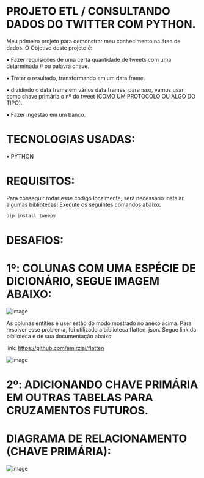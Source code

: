 # PROJETO ETL / CONSULTANDO DADOS DO TWITTER COM PYTHON.

Meu primeiro projeto para demonstrar meu conhecimento na área de dados. O Objetivo deste projeto é:

• Fazer requisições de uma certa quantidade de tweets com uma detarminada # ou palavra chave.

• Tratar o resultado, transformando em um data frame.

• dividindo o data frame em vários data frames, para isso, vamos usar como chave primária o nº do tweet (COMO UM PROTOCOLO OU ALGO DO TIPO).

• Fazer ingestão em um banco.

# TECNOLOGIAS USADAS:

• PYTHON

# REQUISITOS:

Para conseguir rodar esse código localmente, será necessário instalar algumas bibliotecas! Execute os seguintes comandos abaixo:

```python
pip install tweepy
```

# DESAFIOS:

# 1º: COLUNAS COM UMA ESPÉCIE DE DICIONÁRIO, SEGUE IMAGEM ABAIXO:
![image](https://user-images.githubusercontent.com/78058494/165187939-8954dd36-0236-4071-a228-41a392cdf5c0.png)

As colunas entities  e user estão do modo mostrado no anexo acima. Para resolver esse problema, foi utilizado a biblioteca flatten_json. Segue link da biblioteca e de sua documentação abaixo:

link: https://github.com/amirziai/flatten

![image](https://user-images.githubusercontent.com/78058494/165192557-cbc012c2-fb71-43fb-8a10-1764927b2de9.png)


# 2º: ADICIONANDO CHAVE PRIMÁRIA EM OUTRAS TABELAS PARA CRUZAMENTOS FUTUROS.



# DIAGRAMA DE RELACIONAMENTO (CHAVE PRIMÁRIA):

![image](https://user-images.githubusercontent.com/78058494/164996180-08b9108a-9bcd-4008-b732-7809c9f2d26c.png)

